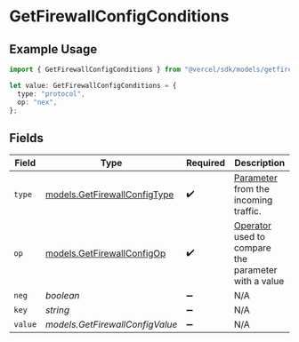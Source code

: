 # GetFirewallConfigConditions

## Example Usage

```typescript
import { GetFirewallConfigConditions } from "@vercel/sdk/models/getfirewallconfigop.js";

let value: GetFirewallConfigConditions = {
  type: "protocol",
  op: "nex",
};
```

## Fields

| Field                                                                                                                           | Type                                                                                                                            | Required                                                                                                                        | Description                                                                                                                     |
| ------------------------------------------------------------------------------------------------------------------------------- | ------------------------------------------------------------------------------------------------------------------------------- | ------------------------------------------------------------------------------------------------------------------------------- | ------------------------------------------------------------------------------------------------------------------------------- |
| `type`                                                                                                                          | [models.GetFirewallConfigType](../models/getfirewallconfigtype.md)                                                              | :heavy_check_mark:                                                                                                              | [Parameter](https://vercel.com/docs/security/vercel-waf/rule-configuration#parameters) from the incoming traffic.               |
| `op`                                                                                                                            | [models.GetFirewallConfigOp](../models/getfirewallconfigop.md)                                                                  | :heavy_check_mark:                                                                                                              | [Operator](https://vercel.com/docs/security/vercel-waf/rule-configuration#operators) used to compare the parameter with a value |
| `neg`                                                                                                                           | *boolean*                                                                                                                       | :heavy_minus_sign:                                                                                                              | N/A                                                                                                                             |
| `key`                                                                                                                           | *string*                                                                                                                        | :heavy_minus_sign:                                                                                                              | N/A                                                                                                                             |
| `value`                                                                                                                         | *models.GetFirewallConfigValue*                                                                                                 | :heavy_minus_sign:                                                                                                              | N/A                                                                                                                             |